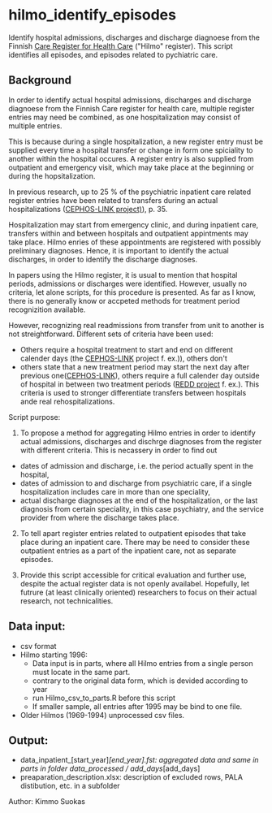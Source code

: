 # hilmo_identify_episodes
Identify hospital admissions, discharges and discharge diagnoese from the Finnish [Care Register for Health Care](https://thl.fi/en/web/thlfi-en/statistics/information-on-statistics/register-descriptions/care-register-for-health-care) ("Hilmo" register). This script identifies all episodes, and episodes related to pychiatric care.


## Background
In order to identify actual hospital admissions, discharges and discharge diagnoese from the Finnish Care register for health care, multiple register entries may need be combined, as one hospitalization may consist of multiple entries. 

This is because during a single hospitalization, a new register entry must be supplied every time a hospital transfer or change in form one spiciality to another within the hospital occures. A register entry is also supplied from outpatient and emergency visit, which may take place at the beginning or during the hopsitalization.

In previous research, up to 25 % of the psychiatric inpatient care related register entries have been related to transfers during an actual hospitalizations ([CEPHOS-LINK project)](https://thl.fi/documents/189940/2732416/CEPHOS-LINK+final+scientific+report+2017-03-31+export.pdf/6f206810-5919-415c-82a1-884795732186)), p. 35.

Hospitalization may start from emergency clinic, and during inpatient care, transfers within and between hospitals and outpatient appintments may take place. Hilmo enries of these appointments are registered with possibly preliminary diagnoses. Hence, it is important to identify the actual discharges, in order to identify the discharge diagnoses.

In papers using the Hilmo register, it is usual to mention that hospital periods, admissions or discharges were identified. However, usually no criteria, let alone scripts, for this procedure is presented. As far as I know, there is no generally know or accpeted methods for treatment period recognizition available.

However, recognizing real readmissions from transfer from unit to another is not streightforward.
Different sets of criteria have been used:
- Others require a hospital treatment to start and end on different calender days (the [CEPHOS-LINK](https://thl.fi/documents/189940/2732416/CEPHOS-LINK+final+scientific+report+2017-03-31+export.pdf/6f206810-5919-415c-82a1-884795732186) project f. ex.)), others don't
- others state that a new treatment period may start the next day after previous one([CEPHOS-LINK](https://thl.fi/documents/189940/2732416/CEPHOS-LINK+final+scientific+report+2017-03-31+export.pdf/6f206810-5919-415c-82a1-884795732186)), others require a full calender day outside of hospital in between two treatment periods ([REDD project](http://urn.fi/URN:NBN:fi-fe201204193720) f. ex.). This criteria is used to stronger differentiate transfers between hospitals ande real rehospitalizations.


 Script purpose: 
1. To propose a method for aggregating Hilmo entries in order to identify actual admissions, discharges and dischrge diagnoses from the register with different criteria. This is necassery in order to find out 
- dates of admission and discharge, i.e. the period actually spent in the hospital,
- dates of admission to and discharge from psychiatric care, if a single hospitalization includes care in more than one speciality,
- actual discharge diagnoses at the end of the hospitalization, or the last diagnosis from certain speciality, in this case psychiatry, and the service provider from where the discharge takes place.

2. To tell apart register entries related to outpatient episodes that take place during an inpatient care. There may be need to consider these outpatient entries as a part of the inpatient care, not as separate episodes.

3. Provide this script accessible for critical evaluation and further use, despite the actual register data is not openly availabel. Hopefully, let futrure (at least clinically oriented) researchers to focus on their actual research, not technicalities. 


## Data input:
   * csv format
   * Hilmo starting 1996:
     * Data input is in parts, where all Hilmo entries from a single person must locate in the same part.
     * contrary to the original data form, which is devided according to year 
     * run Hilmo_csv_to_parts.R before this script
     * If smaller sample, all entries after 1995 may be bind to one file.
   * Older Hilmos (1969-1994) unprocessed csv files.

## Output:
   * data_inpatient_[start_year]_[end_year].fst: aggregated data and same in parts in folder 
     data_processed / add_days_[add_days]
   * preaparation_description.xlsx: description of excluded rows, PALA distibution, etc. in a subfolder

 Author: Kimmo Suokas